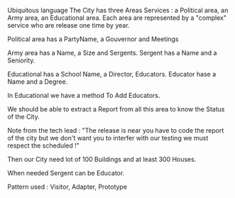 Ubiquitous language
The City has three Areas Services : a Political area, an Army area, an Educational area.
Each area are represented by a "complex" service who are release one time by year.

Political area has a PartyName, a Gouvernor and Meetings

Army area has a Name, a Size and Sergents. 
    Sergent has a Name and a Seniority.

Educational has a School Name, a Director, Educators.
    Educator hase a Name and a Degree.

In Educational we have a method To Add Educators.

We should be able to extract a Report from all this area to know the Status of the City.

Note from the tech lead : "The release is near you have to code the report of the city but we don't want you to interfer with our testing we must respect the scheduled !"

Then our City need lot of 100 Buildings and at least 300 Houses.

When needed Sergent can be Educator.


Pattern used : Visitor, Adapter, Prototype

